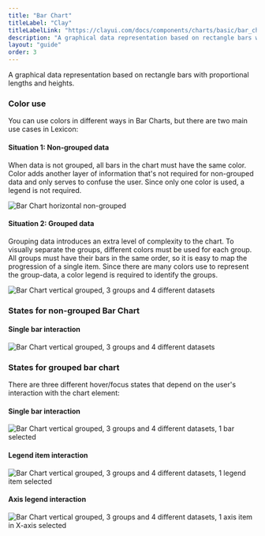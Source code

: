 ```yaml
---
title: "Bar Chart"
titleLabel: "Clay"
titleLabelLink: "https://clayui.com/docs/components/charts/basic/bar_chart.html"
description: "A graphical data representation based on rectangle bars with proportional lengths and heights."
layout: "guide"
order: 3
---
```


<div class="page-description">A graphical data representation based on rectangle bars with proportional lengths and heights.</div>


### Color use

You can use colors in different ways in Bar Charts, but there are two main use cases in Lexicon:

#### Situation 1: Non-grouped data
When data is not grouped, all bars in the chart must have the same color.
Color adds another layer of information that's not required for non-grouped data and only serves to confuse the user. Since only one color is used, a legend is not required.

![Bar Chart horizontal non-grouped](/images/lexicon/chart-bar-horizontal.png)

#### Situation 2: Grouped data
Grouping data introduces an extra level of complexity to the chart. To visually separate the groups, different colors must be used for each group. All groups must have their bars in the same order, so it is easy to map the progression of a single item.
Since there are many colors use to represent the group-data, a color legend is required to identify the groups.

 ![Bar Chart vertical grouped, 3 groups and 4 different datasets](/images/lexicon/chart-bar-grouped-vertical.png)


### States for non-grouped Bar Chart

#### Single bar interaction
![Bar Chart vertical grouped, 3 groups and 4 different datasets](/images/lexicon/chart-bar-horizontal-sel.png)

### States for grouped bar chart

There are three different hover/focus states that depend on the user's interaction with the chart element:

#### Single bar interaction
![Bar Chart vertical grouped, 3 groups and 4 different datasets, 1 bar selected](/images/lexicon/chart-bar-g-v-bar-sel.png)

#### Legend item interaction
![Bar Chart vertical grouped, 3 groups and 4 different datasets, 1 legend item selected](/images/lexicon/chart-bar-g-v-legend-sel.png)

#### Axis legend interaction
![Bar Chart vertical grouped, 3 groups and 4 different datasets, 1 axis item in X-axis selected](/images/lexicon/chart-bar-g-v-axis-sel.png)
